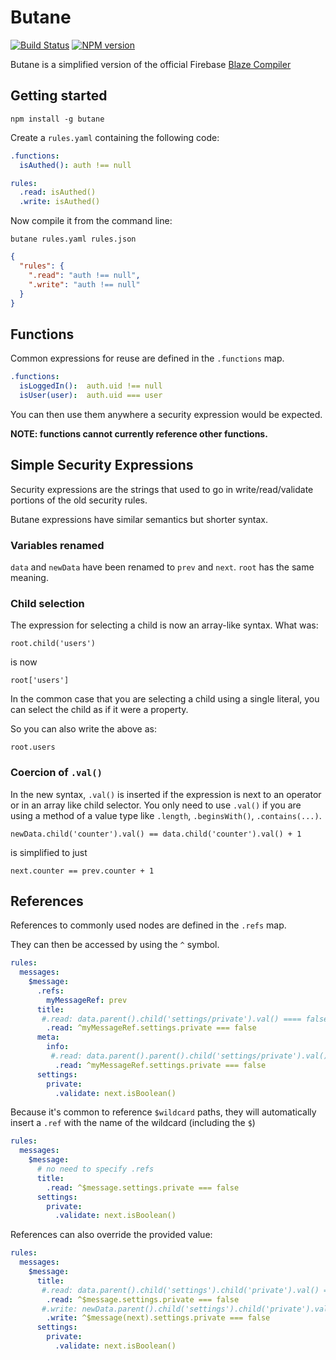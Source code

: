 # Butane

[![Build Status][travis-image]][travis-url]
[![NPM version][npm-image]][npm-url]

Butane is a simplified version of the official Firebase
[Blaze Compiler](https://github.com/firebase/blaze_compiler)

##  Getting started

```
npm install -g butane
```

Create a `rules.yaml` containing the following code:

```yaml
.functions:
  isAuthed(): auth !== null

rules:
  .read: isAuthed()
  .write: isAuthed()
```

Now compile it from the command line:

```
butane rules.yaml rules.json
```

```json
{
  "rules": {
    ".read": "auth !== null",
    ".write": "auth !== null"
  }
}
```

## Functions

Common expressions for reuse are defined in the `.functions` map.

```yaml
.functions:
  isLoggedIn():  auth.uid !== null
  isUser(user):  auth.uid === user
```

You can then use them anywhere a security expression would be expected.

**NOTE: functions cannot currently reference other functions.**

## Simple Security Expressions

Security expressions are the strings that used to go in write/read/validate
portions of the old security rules.

Butane expressions have similar semantics but shorter syntax.

### Variables renamed

`data` and `newData` have been renamed to `prev` and `next`. `root` has
the same meaning.

### Child selection

The expression for selecting a child is now an array-like syntax. What was:

```
root.child('users')
```

is now

```
root['users']
```

In the common case that you are selecting a child using a single literal,
you can select the child as if it were a property.

So you can also write the above as:

```
root.users
```

### Coercion of `.val()`

In the new syntax, `.val()` is inserted if the expression is next to an operator
or in an array like child selector. You only need to use `.val()` if you
are using a method of a value type like `.length`, `.beginsWith()`, `.contains(...)`.

```
newData.child('counter').val() == data.child('counter').val() + 1
```
is simplified to just
```
next.counter == prev.counter + 1
```

## References

References to commonly used nodes are defined in the `.refs` map.

They can then be accessed by using the `^` symbol.

```yaml
rules:
  messages:
    $message:
      .refs:
        myMessageRef: prev
      title:
       #.read: data.parent().child('settings/private').val() ==== false
        .read: ^myMessageRef.settings.private === false
      meta:
        info:
         #.read: data.parent().parent().child('settings/private').val() ==== false
          .read: ^myMessageRef.settings.private === false
      settings:
        private:
          .validate: next.isBoolean()
```

Because it's common to reference `$wildcard` paths, they will automatically
insert a `.ref` with the name of the wildcard (including the `$`)

```yaml
rules:
  messages:
    $message:
      # no need to specify .refs
      title:
        .read: ^$message.settings.private === false
      settings:
        private:
          .validate: next.isBoolean()
```

References can also override the provided value:

```yaml
rules:
  messages:
    $message:
      title:
       #.read: data.parent().child('settings').child('private').val() ==== false
        .read: ^$message.settings.private === false
       #.write: newData.parent().child('settings').child('private').val() ==== false
        .write: ^$message(next).settings.private === false
      settings:
        private:
          .validate: next.isBoolean()
```

[npm-url]: https://npmjs.org/package/butane
[npm-image]: http://img.shields.io/npm/v/butane.svg

[travis-url]: https://travis-ci.org/aputinski/butane
[travis-image]: http://img.shields.io/travis/aputinski/butane.svg

